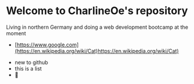 #  Welcome to CharlineOe's repository
Living in northern Germany and doing a web development bootcamp at the moment
- [https://www.google.com](https://en.wikipedia.org/wiki/Cat)https://en.wikipedia.org/wiki/Cat)
* new to github
* this is a list
* 🤖
